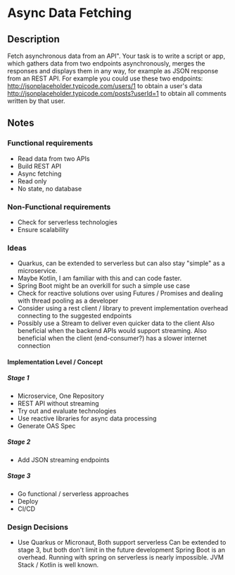 # Async Data Fetching

## Description

Fetch asynchronous data from an API".
Your task is to write a script or app, which gathers data from two endpoints asynchronously, 
merges the responses and displays them in any way, for example as JSON response from an REST API.
For example you could use these two endpoints:
http://jsonplaceholder.typicode.com/users/1 to obtain a user's data
http://jsonplaceholder.typicode.com/posts?userId=1 to obtain all comments written by that user.

## Notes

### Functional requirements

* Read data from two APIs
* Build REST API
* Async fetching
* Read only
* No state, no database

### Non-Functional requirements

* Check for serverless technologies
* Ensure scalability

### Ideas

* Quarkus, can be extended to serverless but can also stay "simple" as a microservice.
* Maybe Kotlin, I am familiar with this and can code faster.
* Spring Boot might be an overkill for such a simple use case
* Check for reactive solutions over using Futures / Promises and dealing with thread pooling as a developer
* Consider using a rest client / library to prevent implementation overhead connecting to the suggested endpoints
* Possibly use a Stream to deliver even quicker data to the client
  Also beneficial when the backend APIs would support streaming.
  Also beneficial when the client (end-consumer?) has a slower internet connection

#### Implementation Level / Concept

##### Stage 1

* Microservice, One Repository
* REST API without streaming
* Try out and evaluate technologies
* Use reactive libraries for async data processing
* Generate OAS Spec

##### Stage 2

* Add JSON streaming endpoints

##### Stage 3

* Go functional / serverless approaches
* Deploy
* CI/CD


### Design Decisions

* Use Quarkus or Micronaut, Both support serverless
  Can be extended to stage 3, but both don't limit in the future development
  Spring Boot is an overhead. Running with spring on serverless is nearly impossible.
  JVM Stack / Kotlin is well known. 